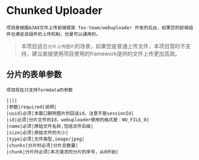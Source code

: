 # Chunked Uploader

	项目是根据AJAX文件上传前端框架 fex-team/webuploader 开发的后台，如果您的前端组件也满足该组件的上传机制，也是可以通用的。

> 本项目适合`分片上传图片`的场景，如果您是普通上传文件，本项目暂时不支持，建议直接使用项目使用的framework提供的文件上传更加高效。

## 分片的表单参数

	项目现在只支持formdata的参数
	
	||||
	|参数|required|说明|
	|uuid|必须|本窗口删除图片的回话id，注意不是sessionId|
	|id|必须|分片文件的Id，webuploader使用的格式是：WU_FILE_0|
	|name|必须|原始文件名称,包括文件后缀|
	|size|必须|原始文件的大小|
	|type|必须|文件类型,image/jpeg|
	|chunks|分片时必须|分片总数量|
	|chunk|分片时必须|本次请求的分片的序号，从0开始|
	
	
	